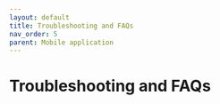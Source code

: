 ```yaml
---
layout: default
title: Troubleshooting and FAQs
nav_order: 5
parent: Mobile application
---
```


# Troubleshooting and FAQs